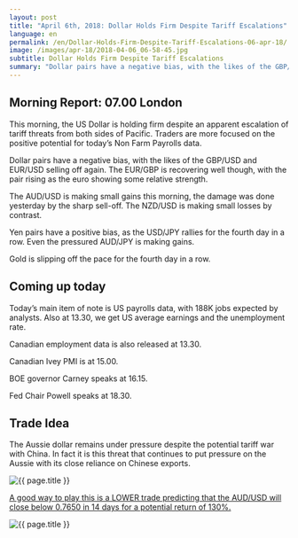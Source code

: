 ```yaml
---
layout: post
title: "April 6th, 2018: Dollar Holds Firm Despite Tariff Escalations"
language: en
permalink: /en/Dollar-Holds-Firm-Despite-Tariff-Escalations-06-apr-18/
image: /images/apr-18/2018-04-06_06-58-45.jpg
subtitle: Dollar Holds Firm Despite Tariff Escalations
summary: "Dollar pairs have a negative bias, with the likes of the GBP/USD and EUR/USD selling off again. The EUR/GBP is recovering well though, with the pair rising as the euro showing some relative strength"
---
```

## Morning Report: 07.00 London

This morning, the US Dollar is holding firm despite an apparent escalation of tariff threats from both sides of Pacific. Traders are more focused on the positive potential for today’s Non Farm Payrolls data. 

Dollar pairs have a negative bias, with the likes of the GBP/USD and EUR/USD selling off again. The EUR/GBP is recovering well though, with the pair rising as the euro showing some relative strength. 

The AUD/USD is making small gains this morning, the damage was done yesterday by the sharp sell-off. The NZD/USD is making small losses by contrast. 

Yen pairs have a positive bias, as the USD/JPY rallies for the fourth day in a row. Even the pressured AUD/JPY is making gains. 

Gold is slipping off the pace for the fourth day in a row. 

## Coming up today 

Today’s main item of note is US payrolls data, with 188K jobs expected by analysts. Also at 13.30, we get US average earnings and the unemployment rate. 

Canadian employment data is also released at 13.30. 

Canadian Ivey PMI is at 15.00. 

BOE governor Carney speaks at 16.15. 

Fed Chair Powell speaks at 18.30. 

## Trade Idea

The Aussie dollar remains under pressure despite the potential tariff war with China. In fact it is this threat that continues to put pressure on the Aussie with its close reliance on Chinese exports.

<img class="post-image" src="{{ site.url }}/images/apr-18/2018-04-06_06-58-45.jpg" alt="{{ page.title }}" title="{{ page.title }}">

<a href="%LINK%%?currency=GBP&market=forex&underlying=frxAUDUSD&formname=higherlower&duration_amount=14&duration_units=d&amount=10&amount_type=payout&expiry_type=duration&barrier=0.7650" target="_blank">A good way to play this is a LOWER trade predicting that the AUD/USD will close below 0.7650 in 14 days for a potential return of 130%.</a>

<img class="post-image" src="{{ site.url }}/images/apr-18/2018-04-06_07-01-36.jpg" alt="{{ page.title }}" title="{{ page.title }}">
